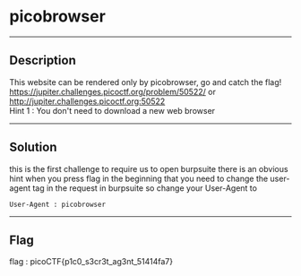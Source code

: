 # picobrowser

---
## Description

This website can be rendered only by picobrowser, go and catch the flag! https://jupiter.challenges.picoctf.org/problem/50522/  or http://jupiter.challenges.picoctf.org:50522  
Hint 1 : You don't need to download a new web browser

---
## Solution

this is the first challenge to require us to open burpsuite there is an obvious hint when you press flag in the beginning that you need to change
the user-agent tag in the request in burpsuite so change your User-Agent to

```
User-Agent : picobrowser
```

---
## Flag

flag : picoCTF{p1c0_s3cr3t_ag3nt_51414fa7}
